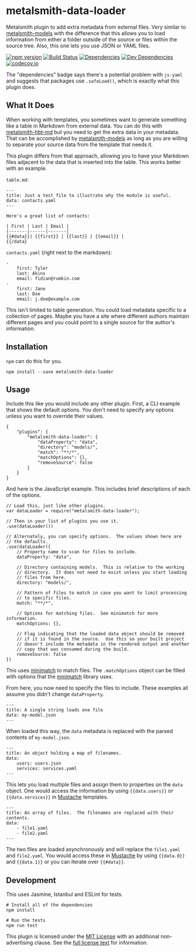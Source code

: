 metalsmith-data-loader
======================

Metalsmith plugin to add extra metadata from external files.  Very similar to [metalsmith-models] with the difference that this allows you to load information from either a folder outside of the source or files within the source tree.  Also, this one lets you use JSON or YAML files.

[![npm version][npm-badge]][npm-link]
[![Build Status][travis-badge]][travis-link]
[![Dependencies][dependencies-badge]][dependencies-link]
[![Dev Dependencies][devdependencies-badge]][devdependencies-link]
[![codecov.io][codecov-badge]][codecov-link]

The "dependencies" badge says there's a potential problem with `js-yaml` and suggests that packages use `.safeLoad()`, which is exactly what this plugin does.


What It Does
------------

When working with templates, you sometimes want to generate something like a table in Markdown from external data.  You can do this with [metalsmith-hbt-md] but you need to get the extra data in your metadata.  That can be accomplished by [metalsmith-models] as long as you are willing to separate your source data from the template that needs it.

This plugin differs from that approach, allowing you to have your Markdown files adjacent to the data that is inserted into the table.  This works better with an example.

`table.md`:

    ---
    title: Just a test file to illustrate why the module is useful.
    data: contacts.yaml
    ---

    Here's a great list of contacts:

    | First | Last | Email |
    |-------|------|-------|
    {{#data}}| {{first}} | {{last}} | {{email}} |
    {{/data}

`contacts.yaml` (right next to the markdown):

    -
        first: Tyler
        last: Akins
        email: fidian@rumkin.com
    -
        first: Jane
        last: Doe
        email: j.doe@example.com

This isn't limited to table generation.  You could load metadata specific to a collection of pages.  Maybe you have a site where different authors maintain different pages and you could point to a single source for the author's information.


Installation
------------

`npm` can do this for you.

    npm install --save metalsmith-data-loader


Usage
-----

Include this like you would include any other plugin.  First, a CLI example that shows the default options.  You don't need to specify any options unless you want to override their values.

    {
        "plugins": {
            "metalsmith-data-loader": {
                "dataProperty": "data",
                "directory": "models/",
                "match": "**/*",
                "matchOptions": {},
                "removeSource": false
            }
        }
    }

And here is the JavaScript example.  This includes brief descriptions of each of the options.

    // Load this, just like other plugins.
    var dataLoader = require("metalsmith-data-loader");

    // Then in your list of plugins you use it.
    .use(dataLoader())

    // Alternately, you can specify options.  The values shown here are
    // the defaults.
    .use(dataLoader({
        // Property name to scan for files to include.
        dataProperty: "data",

        // Directory containing models.  This is relative to the working
        // directory.  It does not need to exist unless you start loading
        // files from here.
        directory: "models/",

        // Pattern of files to match in case you want to limit processing
        // to specific files.
        match: "**/*",

        // Options for matching files.  See minimatch for more information.
        matchOptions: {},

        // Flag indicating that the loaded data object should be removed
        // if it is found in the source.  Use this so your built project
        // doesn't include the metadata in the rendered output and another
        // copy that was consumed during the build.
        removeSource: false
    })

This uses [minimatch] to match files.  The `.matchOptions` object can be filled with options that the [minimatch] library uses.

From here, you now need to specify the files to include.  These examples all assume you didn't change `dataProperty`.

    ---
    title: A single string loads one file
    data: my-model.json
    ---

When loaded this way, the `data` metadata is replaced with the parsed contents of `my-model.json`.

    ---
    title: An object holding a map of filenames.
    data:
        users: users.json
        services: services.yaml
    ---

This lets you load multiple files and assign them to properties on the `data` object.  One would access the information by using `{{data.users}}` or `{{data.services}}` in [Mustache] templates.

    ---
    title: An array of files.  The filenames are replaced with their contents.
    data:
        - file1.yaml
        - file2.yaml
    ---

The two files are loaded asynchronously and will replace the `file1.yaml` and `file2.yaml`.  You would access these in [Mustache] by using `{{data.0}}` and `{{data.1}}` or you can iterate over `{{#data}}`.


Development
-----------

This uses Jasmine, Istanbul and ESLint for tests.

    # Install all of the dependencies
    npm install

    # Run the tests
    npm run test

This plugin is licensed under the [MIT License][License] with an additional non-advertising clause.  See the [full license text][License] for information.


[codecov-badge]: https://img.shields.io/codecov/c/github/tests-always-included/metalsmith-data-loader/master.svg
[codecov-link]: https://codecov.io/github/tests-always-included/metalsmith-data-loader?branch=master
[dependencies-badge]: https://img.shields.io/david/tests-always-included/metalsmith-data-loader.svg
[dependencies-link]: https://david-dm.org/tests-always-included/metalsmith-data-loader
[devdependencies-badge]: https://img.shields.io/david/dev/tests-always-included/metalsmith-data-loader.svg
[devdependencies-link]: https://david-dm.org/tests-always-included/metalsmith-data-loader#info=devDependencies
[License]: LICENSE.md
[metalsmith-hbt-md]: https://github.com/ahdiaz/metalsmith-hbt-md
[metalsmith-models]: https://github.com/jaichandra/metalsmith-models
[minimatch]: https://github.com/isaacs/minimatch
[Mustache]: https://mustache.github.io/
[npm-badge]: https://img.shields.io/npm/v/metalsmith-data-loader.svg
[npm-link]: https://npmjs.org/package/metalsmith-data-loader
[travis-badge]: https://img.shields.io/travis/tests-always-included/metalsmith-data-loader/master.svg
[travis-link]: http://travis-ci.org/tests-always-included/metalsmith-data-loader
